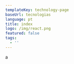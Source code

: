 ```yaml
---
templateKey: technology-page
baseUrl: tecnologias
language: pt
title: index
logo: /img/react.png
featured: false
tags:
  - ''
---
```

a
